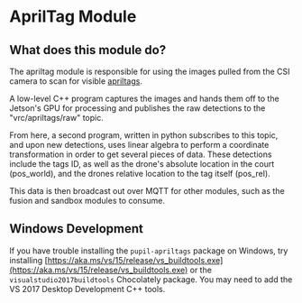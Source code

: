 # AprilTag Module

## What does this module do?

The apriltag module is responsible for using the images pulled from the CSI camera to scan for visible [apriltags](https://april.eecs.umich.edu/software/apriltag).

A low-level C++ program captures the images and hands them off to the Jetson's GPU for processing and publishes the raw detections to the "vrc/apriltags/raw" topic.

From here, a second program, written in python subscribes to this topic, and upon new detections, uses linear algebra to perform a coordinate transformation in order to get several pieces of data. These detections include the tags ID, as well as the drone's absolute location in the court (pos_world), and the drones relative location to the tag itself (pos_rel).

This data is then broadcast out over MQTT for other modules, such as the fusion and sandbox modules to consume.

## Windows Development

If you have trouble installing the `pupil-apriltags` package on Windows,
try installing
[https://aka.ms/vs/15/release/vs_buildtools.exe](https://aka.ms/vs/15/release/vs_buildtools.exe)
or the `visualstudio2017buildtools` Chocolately package.
You may need to add the VS 2017 Desktop Development C++ tools.
